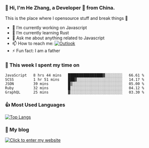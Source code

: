 ### 👋 Hi, I'm He Zhang, a Developer 🚀 from China.

This is the place where I opensource stuff and break things :rofl:

- 🔭  I’m currently working on Javascript
- 🌱  I’m currently learning Rust
- 💬  Ask me about anything related to Javascript
- 📫  How to reach me: [![Outlook](https://img.shields.io/badge/-Outlook-0078D4?style=flat&logo=Microsoft-Outlook&logoColor=white)](mailto:zhanghecool@outlook.com)
- ⚡  Fun fact: I am a father

### 💪 This week I spent my time on 
<!--START_SECTION:waka-->
```text
JavaScript   8 hrs 44 mins   ████████████████▓░░░░░░░░   66.61 % 
SCSS         1 hr 51 mins    ███▓░░░░░░░░░░░░░░░░░░░░░   14.17 % 
JSON         39 mins         █▒░░░░░░░░░░░░░░░░░░░░░░░   05.00 % 
Ruby         32 mins         █░░░░░░░░░░░░░░░░░░░░░░░░   04.12 % 
GraphQL      25 mins         ▓░░░░░░░░░░░░░░░░░░░░░░░░   03.30 % 
```
<!--END_SECTION:waka-->

### 👍 Most Used Languages
[![Top Langs](https://github-readme-stats.vercel.app/api/top-langs/?username=zhanghecool&layout=compact)](https://zhanghe.cool)

### 🌈 My blog 
[![Click to enter my website](https://cdn.jsdelivr.net/gh/zhanghecool/assets/images/gif/zhanghecools.gif)](https://zhanghe.cool)
